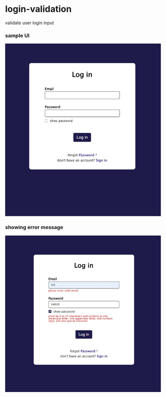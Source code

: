 # login-validation
 validate user login input 

### sample UI
![image](./assets/sample-ui.jpg)

### showing error message
![image](./assets/show-error.jpg)